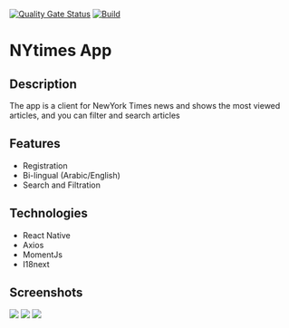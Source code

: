 [![Quality Gate Status](https://sonar.mbarghash.com/api/project_badges/measure?project=NYTimes&metric=alert_status&token=9a798d0f4bb667883f90bccb45fe74aa5f735415)](https://sonar.mbarghash.com/dashboard?id=NYTimes)
[![Build](https://github.com/MohammadWaleed/NYTimes/actions/workflows/build.yml/badge.svg)](https://github.com/MohammadWaleed/NYTimes/actions/workflows/build.yml)

# NYtimes App

## Description
The app is a client for NewYork Times news and shows the most viewed articles, and you can filter and search articles

## Features

* Registration
* Bi-lingual (Arabic/English)
* Search and Filtration

## Technologies

* React Native
* Axios
* MomentJs
* I18next

## Screenshots
![](https://appwrite.mbarghash.com/v1/storage/buckets/63de715065820f1c2aae/files/63de71957638ccc0bfb3/view?project=63b9ba699efc63a2c21b)
![](https://appwrite.mbarghash.com/v1/storage/buckets/63de715065820f1c2aae/files/63de719c72ea7bc1637e/view?project=63b9ba699efc63a2c21b)
![](https://appwrite.mbarghash.com/v1/storage/buckets/63de715065820f1c2aae/files/63de71a1c156f5cbd7c3/view?project=63b9ba699efc63a2c21b)


